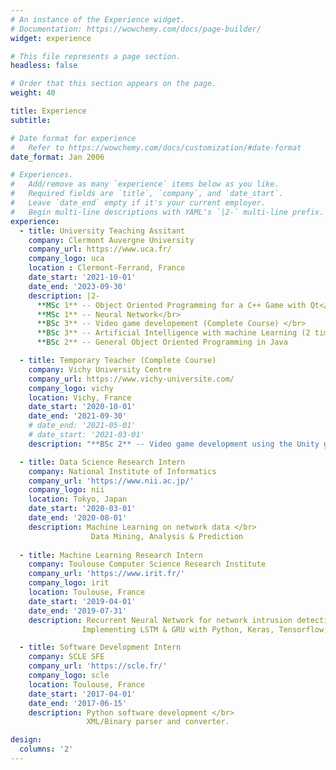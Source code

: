 ```yaml
---
# An instance of the Experience widget.
# Documentation: https://wowchemy.com/docs/page-builder/
widget: experience

# This file represents a page section.
headless: false

# Order that this section appears on the page.
weight: 40

title: Experience
subtitle:

# Date format for experience
#   Refer to https://wowchemy.com/docs/customization/#date-format
date_format: Jan 2006

# Experiences.
#   Add/remove as many `experience` items below as you like.
#   Required fields are `title`, `company`, and `date_start`.
#   Leave `date_end` empty if it's your current employer.
#   Begin multi-line descriptions with YAML's `|2-` multi-line prefix.
experience:
  - title: University Teaching Assitant
    company: Clermont Auvergne University
    company_url: https://www.uca.fr/
    company_logo: uca
    location : Clermont-Ferrand, France
    date_start: '2021-10-01'
    date_end: '2023-09-30'
    description: |2-
      **MSc 1** -- Object Oriented Programming for a C++ Game with Qt</br>
      **MSc 1** -- Neural Network</br>
      **BSc 3** -- Video game developement (Complete Course) </br>
      **BSc 3** -- Artificial Intelligence with machine Learning (2 times)</br>
      **BSc 2** -- General Object Oriented Programming in Java

  - title: Temporary Teacher (Complete Course)
    company: Vichy University Centre
    company_url: https://www.vichy-universite.com/
    company_logo: vichy
    location: Vichy, France
    date_start: '2020-10-01'
    date_end: '2021-09-30'
    # date_end: '2021-05-01'
    # date_start: '2021-03-01'
    description: "**BSc 2** -- Video game development using the Unity game engine"

  - title: Data Science Research Intern
    company: National Institute of Informatics
    company_url: 'https://www.nii.ac.jp/'
    company_logo: nii
    location: Tokyo, Japan
    date_start: '2020-03-01'
    date_end: '2020-08-01'
    description: Machine Learning on network data </br>
                  Data Mining, Analysis & Prediction
        
  - title: Machine Learning Research Intern
    company: Toulouse Computer Science Research Institute 
    company_url: 'https://www.irit.fr/'
    company_logo: irit
    location: Toulouse, France
    date_start: '2019-04-01'
    date_end: '2019-07-31'
    description: Recurrent Neural Network for network intrusion detection </br>
                Implementing LSTM & GRU with Python, Keras, Tensorflow, etc.

  - title: Software Development Intern
    company: SCLE SFE
    company_url: 'https://scle.fr/'
    company_logo: scle
    location: Toulouse, France
    date_start: '2017-04-01'
    date_end: '2017-06-15'
    description: Python software development </br>
                 XML/Binary parser and converter.

design:
  columns: '2'
---
```

